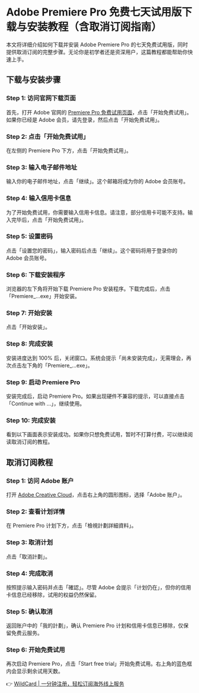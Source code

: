 # Adobe Premiere Pro 免费七天试用版下载与安装教程（含取消订阅指南）

本文将详细介绍如何下载并安装 Adobe Premiere Pro 的七天免费试用版，同时提供取消订阅的完整步骤。无论你是初学者还是资深用户，这篇教程都能帮助你快速上手。

## 下载与安装步骤

### Step 1: 访问官网下载页面
首先，打开 Adobe 官网的 [Premiere Pro 免费试用页面](https://www.adobe.com/tw/products/premiere/free-trial-download.html)，点击「开始免费试用」。如果你已经是 Adobe 会员，请先登录，然后点击「开始免费试用」。



### Step 2: 点击「开始免费试用」
在左侧的 Premiere Pro 下方，点击「开始免费试用」。



### Step 3: 输入电子邮件地址
输入你的电子邮件地址，点击「继续」。这个邮箱将成为你的 Adobe 会员账号。



### Step 4: 输入信用卡信息
为了开始免费试用，你需要输入信用卡信息。请注意，部分信用卡可能不支持。输入完毕后，点击「开始免费试用」。



### Step 5: 设置密码
点击「设置您的密码」，输入密码后点击「继续」。这个密码将用于登录你的 Adobe 会员账号。

 

### Step 6: 下载安装程序
浏览器的左下角将开始下载 Premiere Pro 安装程序。下载完成后，点击「Premiere_…exe」开始安装。



### Step 7: 开始安装
点击「开始安装」。



### Step 8: 完成安装
安装进度达到 100% 后，关闭窗口。系统会提示「尚未安装完成」，无需理会，再次点击左下角的「Premiere_…exe」。



### Step 9: 启动 Premiere Pro
安装完成后，启动 Premiere Pro。如果出现硬件不兼容的提示，可以直接点击「Continue with …」，继续使用。



### Step 10: 完成安装
看到以下画面表示安装成功。如果你只想免费试用，暂时不打算付费，可以继续阅读取消订阅的教程。



## 取消订阅教程

### Step 1: 访问 Adobe 账户
打开 [Adobe Creative Cloud](https://creativecloud.adobe.com/apps/all/desktop)，点击右上角的圆形图标，选择「Adobe 账户」。



### Step 2: 查看计划详情
在 Premiere Pro 计划下方，点击「檢視計劃詳細資料」。



### Step 3: 取消计划
点击「取消計劃」。



### Step 4: 完成取消
按照提示输入密码并点击「確認」。尽管 Adobe 会提示「计划仍在」，但你的信用卡信息已经移除，试用的权益仍然保留。

     

### Step 5: 确认取消
返回账户中的「我的計劃」，确认 Premiere Pro 计划和信用卡信息已移除，仅保留免费云服务。



### Step 6: 开始免费试用
再次启动 Premiere Pro，点击「Start free trial」开始免费试用。右上角的蓝色框内会显示剩余试用天数。

 

👉 [WildCard | 一分钟注册，轻松订阅海外线上服务](https://bbtdd.com/WildCard)